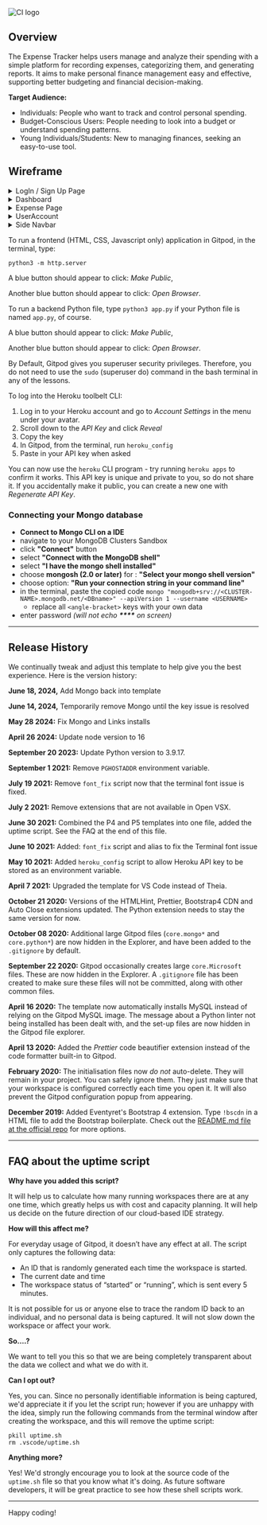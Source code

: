 ![CI logo](https://codeinstitute.s3.amazonaws.com/fullstack/ci_logo_small.png)

## Overview

 The Expense Tracker helps users manage and analyze their spending with a simple platform for recording expenses, categorizing them, and generating reports. It aims to make personal finance management easy and effective, supporting better budgeting and financial decision-making.

**Target Audience:**
- Individuals: People who want to track and control personal spending.
- Budget-Conscious Users: People needing to look into a budget or understand spending patterns.
- Young Individuals/Students: New to managing finances, seeking an easy-to-use tool.

## Wireframe
<details>
 <summary> LogIn / Sign Up Page </summary>
 
![LoginPage-Wireframe](https://github.com/user-attachments/assets/b92c121c-734d-4076-a433-a839f02f8a6b)

![SignUpPage - Wireframe](https://github.com/user-attachments/assets/d2e636b1-e9c9-4274-a218-25708e37421f)

![LogIn+SignUp Page - Tablet - Wireframe](https://github.com/user-attachments/assets/c2693296-fbb5-4dfb-8a6a-d4878807b74c)

</details>
<details>
<summary> Dashboard </summary>
 
 ![DashBoard - Wireframe](https://github.com/user-attachments/assets/cfc55560-d327-45c5-b19a-f912e72fe221)
 ![DashBoard - Tablet - Wireframe](https://github.com/user-attachments/assets/d629d2a5-197b-4c56-be58-5a675de288a5)
</details>
<details>
<summary> Expense Page </summary>
 
![Expense Page - Wireframe](https://github.com/user-attachments/assets/f3014c44-f033-47a2-89fa-16d885b49a3d)
![Add Expense Page - Wireframe](https://github.com/user-attachments/assets/d4504e30-64a1-4df8-9421-d172f248f844)
![Expense - Tablet - Wireframe](https://github.com/user-attachments/assets/92019a7e-4112-4661-ac6b-44706d6e8028)
</details>
<details>
<summary> UserAccount </summary>
 
![UserAccount - Wireframe](https://github.com/user-attachments/assets/f43045b8-3ef6-47e3-b55f-0f952ea4223f)
![Update Password - Wireframe](https://github.com/user-attachments/assets/86b677f9-0188-446a-93e8-3d41ce503d7a)
![Account - Tablet - Wireframe](https://github.com/user-attachments/assets/bb35d88d-e4ce-4eae-a54b-b5df62fe916f)
</details>

<details>
<summary> Side Navbar </summary>
 
![Tablet - SideNav - Wireframe](https://github.com/user-attachments/assets/a4fa13e5-bcb4-4c83-b7d3-ed0a4481eac1)
</details>

To run a frontend (HTML, CSS, Javascript only) application in Gitpod, in the terminal, type:

`python3 -m http.server`

A blue button should appear to click: _Make Public_,

Another blue button should appear to click: _Open Browser_.

To run a backend Python file, type `python3 app.py` if your Python file is named `app.py`, of course.

A blue button should appear to click: _Make Public_,

Another blue button should appear to click: _Open Browser_.

By Default, Gitpod gives you superuser security privileges. Therefore, you do not need to use the `sudo` (superuser do) command in the bash terminal in any of the lessons.

To log into the Heroku toolbelt CLI:

1. Log in to your Heroku account and go to *Account Settings* in the menu under your avatar.
2. Scroll down to the *API Key* and click *Reveal*
3. Copy the key
4. In Gitpod, from the terminal, run `heroku_config`
5. Paste in your API key when asked

You can now use the `heroku` CLI program - try running `heroku apps` to confirm it works. This API key is unique and private to you, so do not share it. If you accidentally make it public, you can create a new one with _Regenerate API Key_.

### Connecting your Mongo database

- **Connect to Mongo CLI on a IDE**
- navigate to your MongoDB Clusters Sandbox
- click **"Connect"** button
- select **"Connect with the MongoDB shell"**
- select **"I have the mongo shell installed"**
- choose **mongosh (2.0 or later)** for : **"Select your mongo shell version"**
- choose option: **"Run your connection string in your command line"**
- in the terminal, paste the copied code `mongo "mongodb+srv://<CLUSTER-NAME>.mongodb.net/<DBname>" --apiVersion 1 --username <USERNAME>`
  - replace all `<angle-bracket>` keys with your own data
- enter password _(will not echo **\*\*\*\*** on screen)_

------

## Release History

We continually tweak and adjust this template to help give you the best experience. Here is the version history:

**June 18, 2024,** Add Mongo back into template

**June 14, 2024,** Temporarily remove Mongo until the key issue is resolved

**May 28 2024:** Fix Mongo and Links installs

**April 26 2024:** Update node version to 16

**September 20 2023:** Update Python version to 3.9.17.

**September 1 2021:** Remove `PGHOSTADDR` environment variable.

**July 19 2021:** Remove `font_fix` script now that the terminal font issue is fixed.

**July 2 2021:** Remove extensions that are not available in Open VSX.

**June 30 2021:** Combined the P4 and P5 templates into one file, added the uptime script. See the FAQ at the end of this file.

**June 10 2021:** Added: `font_fix` script and alias to fix the Terminal font issue

**May 10 2021:** Added `heroku_config` script to allow Heroku API key to be stored as an environment variable.

**April 7 2021:** Upgraded the template for VS Code instead of Theia.

**October 21 2020:** Versions of the HTMLHint, Prettier, Bootstrap4 CDN and Auto Close extensions updated. The Python extension needs to stay the same version for now.

**October 08 2020:** Additional large Gitpod files (`core.mongo*` and `core.python*`) are now hidden in the Explorer, and have been added to the `.gitignore` by default.

**September 22 2020:** Gitpod occasionally creates large `core.Microsoft` files. These are now hidden in the Explorer. A `.gitignore` file has been created to make sure these files will not be committed, along with other common files.

**April 16 2020:** The template now automatically installs MySQL instead of relying on the Gitpod MySQL image. The message about a Python linter not being installed has been dealt with, and the set-up files are now hidden in the Gitpod file explorer.

**April 13 2020:** Added the _Prettier_ code beautifier extension instead of the code formatter built-in to Gitpod.

**February 2020:** The initialisation files now _do not_ auto-delete. They will remain in your project. You can safely ignore them. They just make sure that your workspace is configured correctly each time you open it. It will also prevent the Gitpod configuration popup from appearing.

**December 2019:** Added Eventyret's Bootstrap 4 extension. Type `!bscdn` in a HTML file to add the Bootstrap boilerplate. Check out the <a href="https://github.com/Eventyret/vscode-bcdn" target="_blank">README.md file at the official repo</a> for more options.

------

## FAQ about the uptime script

**Why have you added this script?**

It will help us to calculate how many running workspaces there are at any one time, which greatly helps us with cost and capacity planning. It will help us decide on the future direction of our cloud-based IDE strategy.

**How will this affect me?**

For everyday usage of Gitpod, it doesn’t have any effect at all. The script only captures the following data:

- An ID that is randomly generated each time the workspace is started.
- The current date and time
- The workspace status of “started” or “running”, which is sent every 5 minutes.

It is not possible for us or anyone else to trace the random ID back to an individual, and no personal data is being captured. It will not slow down the workspace or affect your work.

**So….?**

We want to tell you this so that we are being completely transparent about the data we collect and what we do with it.

**Can I opt out?**

Yes, you can. Since no personally identifiable information is being captured, we'd appreciate it if you let the script run; however if you are unhappy with the idea, simply run the following commands from the terminal window after creating the workspace, and this will remove the uptime script:

```
pkill uptime.sh
rm .vscode/uptime.sh
```

**Anything more?**

Yes! We'd strongly encourage you to look at the source code of the `uptime.sh` file so that you know what it's doing. As future software developers, it will be great practice to see how these shell scripts work.

---

Happy coding!
